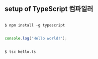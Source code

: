 ## setup of TypeScript 컴파일러

```Terminal

$ npm install -g typescript

```

```typescript // hello.ts

console.log("Hello world!");

```

```Terminal

$ tsc hello.ts

```
